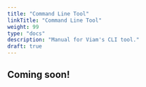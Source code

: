 ```yaml
---
title: "Command Line Tool"
linkTitle: "Command Line Tool"
weight: 99
type: "docs"
description: "Manual for Viam's CLI tool."
draft: true
---
```

## Coming soon!